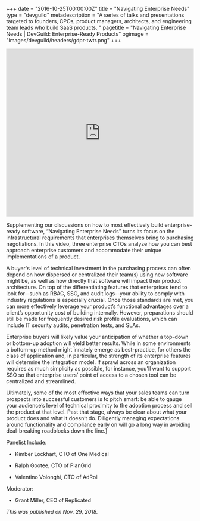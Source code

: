 +++
date = "2016-10-25T00:00:00Z"
title = "Navigating Enterprise Needs"
type = "devguild"
metadescription = "A series of talks and presentations targeted to founders, CPOs, product managers, architects, and engineering team leads who build SaaS products. "
pagetitle = "Navigating Enterprise Needs | DevGuild: Enterprise-Ready Products"
ogimage = "images/devguild/headers/gdpr-twtr.png"
+++

<iframe width="100%" height="450px" src="https://www.youtube.com/embed/hvRx-V0vIKg" frameborder="0" allow="accelerometer; autoplay; encrypted-media; gyroscope; picture-in-picture" allowfullscreen></iframe>

Supplementing our discussions on how to most effectively build enterprise-ready software, “Navigating Enterprise Needs” turns its focus on the infrastructural requirements that enterprises themselves bring to purchasing negotiations. In this video, three enterprise CTOs analyze how you can best approach enterprise customers and accommodate their unique implementations of a product.

A buyer's level of technical investment in the purchasing process can often depend on how dispersed or centralized their team(s) using new software might be, as well as how directly that software will impact their product architecture. On top of the differentiating features that enterprises tend to look for--such as RBAC, SSO, and audit logs--your ability to comply with industry regulations is especially crucial. Once those standards are met, you can more effectively leverage your product’s functional advantages over a client’s opportunity cost of building internally. However, preparations should still be made for frequently desired risk profile evaluations, which can include IT security audits, penetration tests, and SLAs.

Enterprise buyers will likely value your anticipation of whether a top-down or bottom-up adoption will yield better results. While in some environments a bottom-up method might innately emerge as best-practice, for others the class of application and, in particular, the strength of its enterprise features will determine the integration model. If sprawl across an organization requires as much simplicity as possible, for instance, you'll want to support SSO so that enterprise users’ point of access to a chosen tool can be centralized and streamlined.

Ultimately, some of the most effective ways that your sales teams can turn prospects into successful customers is to pitch smart: be able to gauge your audience’s level of technical proximity to the adoption process and sell the product at that level. Past that stage, always be clear about what your product does and what it doesn’t do. Diligently managing expectations around functionality and compliance early on will go a long way in avoiding deal-breaking roadblocks down the line.]

Panelist Include:

- Kimber Lockhart, CTO of One Medical

- Ralph Gootee, CTO of PlanGrid

- Valentino Volonghi, CTO of AdRoll

Moderator:

- Grant Miller, CEO of Replicated

*This was published on Nov. 29, 2018.*

